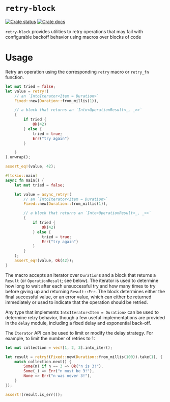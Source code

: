 # `retry-block`
<a href="https://crates.io/crates/retry-block"><img src="https://img.shields.io/crates/v/retry-block.svg" alt="Crate status"/></a>
<a href="https://docs.rs/retry-block"><img src="https://img.shields.io/docsrs/retry-block" alt="Crate docs"/></a>

`retry-block` provides utilities to retry operations that may fail with
configurable backoff behavior using macros over blocks of code

# Usage

Retry an operation using the corresponding `retry` macro or `retry_fn` function. 

```rust
let mut tried = false;
let value = retry!(
    // an `IntoIterator<Item = Duration>`
    Fixed::new(Duration::from_millis(1)),

    // a block that returns an `Into<OperationResult<_, _>>`
    {
        if tried {
            Ok(42)
        } else {
            tried = true;
            Err("try again")
        }

    }
).unwrap();

assert_eq!(value, 42);
```

```rust
#[tokio::main]
async fn main() {
    let mut tried = false;

    let value = async_retry!(
        // an `IntoIterator<Item = Duration>`
        Fixed::new(Duration::from_millis(1)),

        // a block that returns an `Into<OperationResult<_, _>>`
        {
            if tried {
                Ok(42)
            } else {
                tried = true;
                Err("try again")
            }
        }
    );
    assert_eq!(value, Ok(42));
}
```

The macro accepts an iterator over `Duration`s and a block that returns a `Result` (or `OperationResult`;
see below). The iterator is used to determine how long to wait after each unsuccessful try and
how many times to try before giving up and returning `Result::Err`. The block determines either
the final successful value, or an error value, which can either be returned immediately or used
to indicate that the operation should be retried.

Any type that implements `IntoIterator<Item = Duration>` can be used to determine retry behavior,
though a few useful implementations are provided in the `delay` module, including a fixed delay
and exponential back-off.


The `Iterator` API can be used to limit or modify the delay strategy. For example, to limit the
number of retries to 1:

```rust
let mut collection = vec![1, 2, 3].into_iter();

let result = retry!(Fixed::new(Duration::from_millis(100)).take(1), {
    match collection.next() {
        Some(n) if n == 3 => Ok("n is 3!"),
        Some(_) => Err("n must be 3!"),
        None => Err("n was never 3!"),
    }
});

assert!(result.is_err());
```


